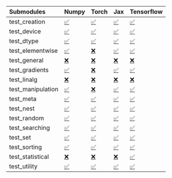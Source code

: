 | Submodules        | Numpy                                                                                                                           | Torch                                                                                                                           | Jax                                                                                                                             | Tensorflow                                                                                                                      |
|:------------------|:--------------------------------------------------------------------------------------------------------------------------------|:--------------------------------------------------------------------------------------------------------------------------------|:--------------------------------------------------------------------------------------------------------------------------------|:--------------------------------------------------------------------------------------------------------------------------------|
| test_creation     | <a href="https://github.com/unifyai/ivy/runs/8216229055?check_suite_focus=true" rel="noopener noreferrer" target="_blank">✅</a> | <a href="https://github.com/unifyai/ivy/runs/8216230910?check_suite_focus=true" rel="noopener noreferrer" target="_blank">✅</a> | <a href="https://github.com/unifyai/ivy/runs/8216233229?check_suite_focus=true" rel="noopener noreferrer" target="_blank">✅</a> | <a href="https://github.com/unifyai/ivy/runs/8216235405?check_suite_focus=true" rel="noopener noreferrer" target="_blank">✅</a> |
| test_device       | <a href="https://github.com/unifyai/ivy/runs/8216229183?check_suite_focus=true" rel="noopener noreferrer" target="_blank">✅</a> | <a href="https://github.com/unifyai/ivy/runs/8216231027?check_suite_focus=true" rel="noopener noreferrer" target="_blank">✅</a> | <a href="https://github.com/unifyai/ivy/runs/8216233340?check_suite_focus=true" rel="noopener noreferrer" target="_blank">✅</a> | <a href="https://github.com/unifyai/ivy/runs/8216235510?check_suite_focus=true" rel="noopener noreferrer" target="_blank">✅</a> |
| test_dtype        | <a href="https://github.com/unifyai/ivy/runs/8216229314?check_suite_focus=true" rel="noopener noreferrer" target="_blank">✅</a> | <a href="https://github.com/unifyai/ivy/runs/8216231127?check_suite_focus=true" rel="noopener noreferrer" target="_blank">✅</a> | <a href="https://github.com/unifyai/ivy/runs/8216233450?check_suite_focus=true" rel="noopener noreferrer" target="_blank">✅</a> | <a href="https://github.com/unifyai/ivy/runs/8216235623?check_suite_focus=true" rel="noopener noreferrer" target="_blank">✅</a> |
| test_elementwise  | <a href="https://github.com/unifyai/ivy/runs/8216229428?check_suite_focus=true" rel="noopener noreferrer" target="_blank">✅</a> | <a href="https://github.com/unifyai/ivy/runs/8216231283?check_suite_focus=true" rel="noopener noreferrer" target="_blank">❌</a> | <a href="https://github.com/unifyai/ivy/runs/8216233562?check_suite_focus=true" rel="noopener noreferrer" target="_blank">✅</a> | <a href="https://github.com/unifyai/ivy/runs/8216235723?check_suite_focus=true" rel="noopener noreferrer" target="_blank">✅</a> |
| test_general      | <a href="https://github.com/unifyai/ivy/runs/8216229543?check_suite_focus=true" rel="noopener noreferrer" target="_blank">❌</a> | <a href="https://github.com/unifyai/ivy/runs/8216231404?check_suite_focus=true" rel="noopener noreferrer" target="_blank">❌</a> | <a href="https://github.com/unifyai/ivy/runs/8216233651?check_suite_focus=true" rel="noopener noreferrer" target="_blank">❌</a> | <a href="https://github.com/unifyai/ivy/runs/8216235833?check_suite_focus=true" rel="noopener noreferrer" target="_blank">❌</a> |
| test_gradients    | <a href="https://github.com/unifyai/ivy/runs/8216229690?check_suite_focus=true" rel="noopener noreferrer" target="_blank">✅</a> | <a href="https://github.com/unifyai/ivy/runs/8216231527?check_suite_focus=true" rel="noopener noreferrer" target="_blank">❌</a> | <a href="https://github.com/unifyai/ivy/runs/8216233747?check_suite_focus=true" rel="noopener noreferrer" target="_blank">✅</a> | <a href="https://github.com/unifyai/ivy/runs/8216235968?check_suite_focus=true" rel="noopener noreferrer" target="_blank">✅</a> |
| test_linalg       | <a href="https://github.com/unifyai/ivy/runs/8216229801?check_suite_focus=true" rel="noopener noreferrer" target="_blank">❌</a> | <a href="https://github.com/unifyai/ivy/runs/8216231665?check_suite_focus=true" rel="noopener noreferrer" target="_blank">❌</a> | <a href="https://github.com/unifyai/ivy/runs/8216233853?check_suite_focus=true" rel="noopener noreferrer" target="_blank">❌</a> | <a href="https://github.com/unifyai/ivy/runs/8216236101?check_suite_focus=true" rel="noopener noreferrer" target="_blank">❌</a> |
| test_manipulation | <a href="https://github.com/unifyai/ivy/runs/8216229926?check_suite_focus=true" rel="noopener noreferrer" target="_blank">✅</a> | <a href="https://github.com/unifyai/ivy/runs/8216231803?check_suite_focus=true" rel="noopener noreferrer" target="_blank">❌</a> | <a href="https://github.com/unifyai/ivy/runs/8216234063?check_suite_focus=true" rel="noopener noreferrer" target="_blank">✅</a> | <a href="https://github.com/unifyai/ivy/runs/8216236197?check_suite_focus=true" rel="noopener noreferrer" target="_blank">✅</a> |
| test_meta         | <a href="https://github.com/unifyai/ivy/runs/8216230032?check_suite_focus=true" rel="noopener noreferrer" target="_blank">✅</a> | <a href="https://github.com/unifyai/ivy/runs/8216231942?check_suite_focus=true" rel="noopener noreferrer" target="_blank">✅</a> | <a href="https://github.com/unifyai/ivy/runs/8216234185?check_suite_focus=true" rel="noopener noreferrer" target="_blank">✅</a> | <a href="https://github.com/unifyai/ivy/runs/8216236305?check_suite_focus=true" rel="noopener noreferrer" target="_blank">✅</a> |
| test_nest         | <a href="https://github.com/unifyai/ivy/runs/8216230144?check_suite_focus=true" rel="noopener noreferrer" target="_blank">✅</a> | <a href="https://github.com/unifyai/ivy/runs/8216232066?check_suite_focus=true" rel="noopener noreferrer" target="_blank">✅</a> | <a href="https://github.com/unifyai/ivy/runs/8216234346?check_suite_focus=true" rel="noopener noreferrer" target="_blank">✅</a> | <a href="https://github.com/unifyai/ivy/runs/8216236410?check_suite_focus=true" rel="noopener noreferrer" target="_blank">✅</a> |
| test_random       | <a href="https://github.com/unifyai/ivy/runs/8216230273?check_suite_focus=true" rel="noopener noreferrer" target="_blank">✅</a> | <a href="https://github.com/unifyai/ivy/runs/8216232203?check_suite_focus=true" rel="noopener noreferrer" target="_blank">✅</a> | <a href="https://github.com/unifyai/ivy/runs/8216234480?check_suite_focus=true" rel="noopener noreferrer" target="_blank">✅</a> | <a href="https://github.com/unifyai/ivy/runs/8216236542?check_suite_focus=true" rel="noopener noreferrer" target="_blank">✅</a> |
| test_searching    | <a href="https://github.com/unifyai/ivy/runs/8216230366?check_suite_focus=true" rel="noopener noreferrer" target="_blank">✅</a> | <a href="https://github.com/unifyai/ivy/runs/8216232368?check_suite_focus=true" rel="noopener noreferrer" target="_blank">✅</a> | <a href="https://github.com/unifyai/ivy/runs/8216234709?check_suite_focus=true" rel="noopener noreferrer" target="_blank">✅</a> | <a href="https://github.com/unifyai/ivy/runs/8216236644?check_suite_focus=true" rel="noopener noreferrer" target="_blank">✅</a> |
| test_set          | <a href="https://github.com/unifyai/ivy/runs/8216230472?check_suite_focus=true" rel="noopener noreferrer" target="_blank">✅</a> | <a href="https://github.com/unifyai/ivy/runs/8216232537?check_suite_focus=true" rel="noopener noreferrer" target="_blank">✅</a> | <a href="https://github.com/unifyai/ivy/runs/8216234847?check_suite_focus=true" rel="noopener noreferrer" target="_blank">✅</a> | <a href="https://github.com/unifyai/ivy/runs/8216236729?check_suite_focus=true" rel="noopener noreferrer" target="_blank">✅</a> |
| test_sorting      | <a href="https://github.com/unifyai/ivy/runs/8216230565?check_suite_focus=true" rel="noopener noreferrer" target="_blank">✅</a> | <a href="https://github.com/unifyai/ivy/runs/8216232718?check_suite_focus=true" rel="noopener noreferrer" target="_blank">✅</a> | <a href="https://github.com/unifyai/ivy/runs/8216234980?check_suite_focus=true" rel="noopener noreferrer" target="_blank">✅</a> | <a href="https://github.com/unifyai/ivy/runs/8216236863?check_suite_focus=true" rel="noopener noreferrer" target="_blank">✅</a> |
| test_statistical  | <a href="https://github.com/unifyai/ivy/runs/8216230686?check_suite_focus=true" rel="noopener noreferrer" target="_blank">❌</a> | <a href="https://github.com/unifyai/ivy/runs/8216232904?check_suite_focus=true" rel="noopener noreferrer" target="_blank">❌</a> | <a href="https://github.com/unifyai/ivy/runs/8216235124?check_suite_focus=true" rel="noopener noreferrer" target="_blank">❌</a> | <a href="https://github.com/unifyai/ivy/runs/8216237002?check_suite_focus=true" rel="noopener noreferrer" target="_blank">✅</a> |
| test_utility      | <a href="https://github.com/unifyai/ivy/runs/8216230809?check_suite_focus=true" rel="noopener noreferrer" target="_blank">✅</a> | <a href="https://github.com/unifyai/ivy/runs/8216233065?check_suite_focus=true" rel="noopener noreferrer" target="_blank">✅</a> | <a href="https://github.com/unifyai/ivy/runs/8216235269?check_suite_focus=true" rel="noopener noreferrer" target="_blank">✅</a> | <a href="https://github.com/unifyai/ivy/runs/8216237566?check_suite_focus=true" rel="noopener noreferrer" target="_blank">✅</a> |